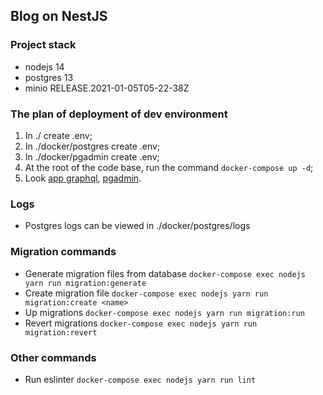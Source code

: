 ## Blog on NestJS
### Project stack
* nodejs 14
* postgres 13
* minio RELEASE.2021-01-05T05-22-38Z

### The plan of deployment of dev environment
1. In ./ create .env;
2. In ./docker/postgres create .env;
3. In ./docker/pgadmin create .env;
4. At the root of the code base, run the command `docker-compose up -d`;
5. Look [app graphql](http://localhost:3000/graphql), [pgadmin](http://localhost:5050/).

### Logs
* Postgres logs can be viewed in ./docker/postgres/logs

### Migration commands
* Generate migration files from database `docker-compose exec nodejs yarn run migration:generate`
* Create migration file `docker-compose exec nodejs yarn run migration:create <name>`
* Up migrations `docker-compose exec nodejs yarn run migration:run`
* Revert migrations `docker-compose exec nodejs yarn run migration:revert`

### Other commands
* Run eslinter `docker-compose exec nodejs yarn run lint`